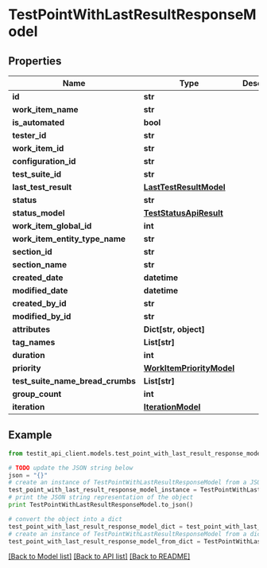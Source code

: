 # TestPointWithLastResultResponseModel


## Properties
Name | Type | Description | Notes
------------ | ------------- | ------------- | -------------
**id** | **str** |  | 
**work_item_name** | **str** |  | [optional] 
**is_automated** | **bool** |  | 
**tester_id** | **str** |  | [optional] 
**work_item_id** | **str** |  | 
**configuration_id** | **str** |  | [optional] 
**test_suite_id** | **str** |  | 
**last_test_result** | [**LastTestResultModel**](LastTestResultModel.md) |  | [optional] 
**status** | **str** |  | [optional] 
**status_model** | [**TestStatusApiResult**](TestStatusApiResult.md) |  | [optional] 
**work_item_global_id** | **int** |  | [optional] 
**work_item_entity_type_name** | **str** |  | [optional] 
**section_id** | **str** |  | 
**section_name** | **str** |  | [optional] 
**created_date** | **datetime** |  | [optional] 
**modified_date** | **datetime** |  | [optional] 
**created_by_id** | **str** |  | 
**modified_by_id** | **str** |  | [optional] 
**attributes** | **Dict[str, object]** |  | [optional] 
**tag_names** | **List[str]** |  | [optional] 
**duration** | **int** |  | 
**priority** | [**WorkItemPriorityModel**](WorkItemPriorityModel.md) |  | 
**test_suite_name_bread_crumbs** | **List[str]** |  | [optional] 
**group_count** | **int** |  | [optional] 
**iteration** | [**IterationModel**](IterationModel.md) |  | [optional] 

## Example

```python
from testit_api_client.models.test_point_with_last_result_response_model import TestPointWithLastResultResponseModel

# TODO update the JSON string below
json = "{}"
# create an instance of TestPointWithLastResultResponseModel from a JSON string
test_point_with_last_result_response_model_instance = TestPointWithLastResultResponseModel.from_json(json)
# print the JSON string representation of the object
print TestPointWithLastResultResponseModel.to_json()

# convert the object into a dict
test_point_with_last_result_response_model_dict = test_point_with_last_result_response_model_instance.to_dict()
# create an instance of TestPointWithLastResultResponseModel from a dict
test_point_with_last_result_response_model_from_dict = TestPointWithLastResultResponseModel.from_dict(test_point_with_last_result_response_model_dict)
```
[[Back to Model list]](../README.md#documentation-for-models) [[Back to API list]](../README.md#documentation-for-api-endpoints) [[Back to README]](../README.md)


